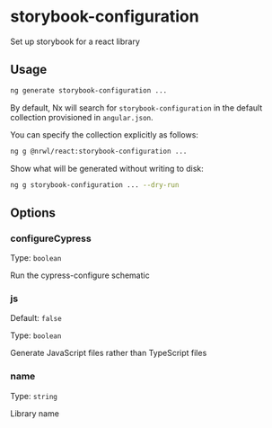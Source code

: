 # storybook-configuration

Set up storybook for a react library

## Usage

```bash
ng generate storybook-configuration ...
```

By default, Nx will search for `storybook-configuration` in the default collection provisioned in `angular.json`.

You can specify the collection explicitly as follows:

```bash
ng g @nrwl/react:storybook-configuration ...
```

Show what will be generated without writing to disk:

```bash
ng g storybook-configuration ... --dry-run
```

## Options

### configureCypress

Type: `boolean`

Run the cypress-configure schematic

### js

Default: `false`

Type: `boolean`

Generate JavaScript files rather than TypeScript files

### name

Type: `string`

Library name
